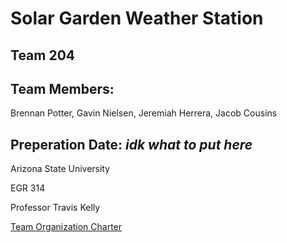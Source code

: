# Solar Garden Weather Station

## Team 204

## Team Members:

Brennan Potter, Gavin Nielsen, Jeremiah Herrera, Jacob Cousins

## Preperation Date: _idk what to put here_


Arizona State University

EGR 314

Professor Travis Kelly
<!--stackedit_data:
eyJoaXN0b3J5IjpbLTg5NTE0Mzg5XX0=
-->

[Team Organization Charter](https://idealab.asu.edu)
